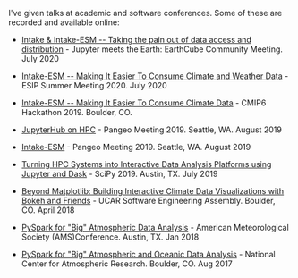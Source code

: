 I've given talks at academic and software conferences. Some of these are recorded and available online:

- [Intake & Intake-ESM -- Taking the pain out of data access and distribution](./intake-jupyter-meets-earth-2020.html) - Jupyter meets the Earth: EarthCube Community Meeting. July 2020
- [Intake-ESM -- Making It Easier To Consume Climate and Weather Data](./intake-esm-esip-2020.html) - ESIP Summer Meeting 2020. July 2020
- [Intake-ESM -- Making It Easier To Consume Climate Data](./intake-esm-cmip6-2019.html) - CMIP6 Hackathon 2019. Boulder, CO.
- [JupyterHub on HPC](./jupyterhub-on-hpc-pangeo-2019.html) - Pangeo Meeting 2019. Seattle, WA. August 2019
- [Intake-ESM](./intake-esm-pangeo-2019.html) - Pangeo Meeting 2019. Seattle, WA. August 2019
- [Turning HPC Systems into Interactive Data Analysis Platforms using Jupyter and Dask](./dask-jupyter-scipy-2019.html) - SciPy 2019. Austin, TX. July 2019
- [Beyond Matplotlib: Building Interactive Climate Data Visualizations with Bokeh and Friends](https://sea.ucar.edu/event/beyond-matplotlib-building-interactive-climate-data-visualizations-bokeh-and-friends) - UCAR Software Engineering Assembly. Boulder, CO. April 2018

- [PySpark for "Big" Atmospheric Data Analysis](https://ams.confex.com/ams/98Annual/videogateway.cgi/id/45172?recordingid=45172&uniqueid=Paper334546&entry_password=105576) - American Meteorological Society (AMS)Conference. Austin, TX. Jan 2018

- [PySpark for "Big" Atmospheric and Oceanic Data Analysis](https://youtu.be/lqhYgRnIKTI) - National Center for Atmospheric
Research. Boulder, CO. Aug 2017
